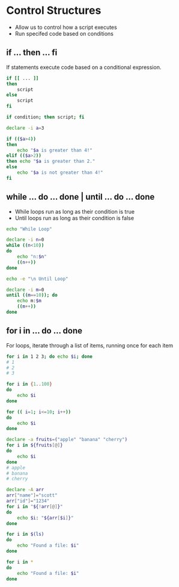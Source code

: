 # Control Structures

* Allow us to control how a script executes
* Run specifed code based on conditions

## if ... then ... fi

If statements execute code based on a conditional expression.

```bash
if [[ ... ]]
then
    script
else
    script
fi

if condition; then script; fi
```

```bash
declare -i a=3

if (($a>4))
then
    echo "$a is greater than 4!"
elif (($a>2))
then echo "$a is greater than 2."
else
    echo "$a is not greater than 4!"
fi
```

## while ... do ... done | until ... do ... done

* While loops run as long as their condition is true
* Until loops run as long as their condition is false

```bash
echo "While Loop"

declare -i n=0
while ((n<10))
do
    echo "n:$n"
    ((n++))
done

echo -e "\n Until Loop"

declare -i m=0
until ((m==10)); do
    echo m:$m
    ((m++))
done
```

## for i in ... do ... done

For loops, iterate through a list of items,
    running once for each item

```bash
for i in 1 2 3; do echo $i; done
# 1
# 2
# 3
```

```bash
for i in {1..100}
do  
    echo $i
done
```

```bash
for (( i=1; i<=10; i++))
do  
    echo $i
done
```

```bash
declare -a fruits=("apple" "banana" "cherry")
for i in ${fruits[@]}
do  
    echo $i
done
# apple
# banana
# cherry
```

```bash
declare -A arr
arr["name"]="scott"
arr["id"]="1234"
for i in "${!arr[@]}"
do
    echo $i: "${arr[$i]}"
done
```

```bash
for i in $(ls)
do 
    echo "Found a file: $i"
done

for i in *
do 
    echo "Found a file: $i"
done 
```
